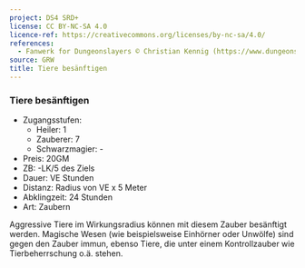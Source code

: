```yaml
---
project: DS4 SRD+
license: CC BY-NC-SA 4.0
licence-ref: https://creativecommons.org/licenses/by-nc-sa/4.0/
references: 
  - Fanwerk for Dungeonslayers © Christian Kennig (https://www.dungeonslayers.net/)
source: GRW
title: Tiere besänftigen
---
```


### Tiere besänftigen

- Zugangsstufen:
  - Heiler: 1
  - Zauberer: 7
  - Schwarzmagier: -
- Preis: 20GM
- ZB: -LK/5 des Ziels
- Dauer: VE Stunden
- Distanz: Radius von VE x 5 Meter
- Abklingzeit: 24 Stunden
- Art: Zaubern

Aggressive Tiere im Wirkungsradius können mit diesem Zauber besänftigt werden. Magische Wesen (wie beispielsweise Einhörner oder Unwölfe) sind gegen den Zauber immun, ebenso Tiere, die unter einem Kontrollzauber wie Tierbeherrschung o.ä. stehen.

